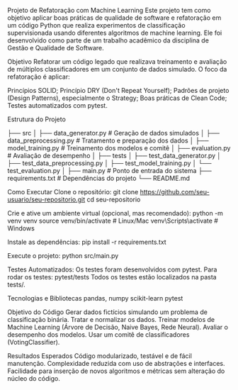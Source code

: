 Projeto de Refatoração com Machine Learning
Este projeto tem como objetivo aplicar boas práticas de qualidade de software e refatoração em um código Python que realiza experimentos de classificação supervisionada usando diferentes algoritmos de machine learning. Ele foi desenvolvido como parte de um trabalho acadêmico da disciplina de Gestão e Qualidade de Software.

Objetivo
Refatorar um código legado que realizava treinamento e avaliação de múltiplos classificadores em um conjunto de dados simulado. O foco da refatoração é aplicar:

Princípios SOLID;
Princípio DRY (Don't Repeat Yourself);
Padrões de projeto (Design Patterns), especialmente o Strategy;
Boas práticas de Clean Code;
Testes automatizados com pytest.

Estrutura do Projeto

├── src
│   ├── data_generator.py         # Geração de dados simulados
│   ├── data_preprocessing.py     # Tratamento e preparação dos dados
│   ├── model_training.py         # Treinamento dos modelos e comitê
│   ├── evaluation.py             # Avaliação de desempenho
│
├── tests
│   ├── test_data_generator.py
│   ├── test_data_preprocessing.py
│   ├── test_model_training.py
│   └── test_evaluation.py
│
├── main.py                       # Ponto de entrada do sistema
├── requirements.txt              # Dependências do projeto
└── README.md

Como Executar
Clone o repositório:
git clone https://github.com/seu-usuario/seu-repositorio.git
cd seu-repositorio

Crie e ative um ambiente virtual (opcional, mas recomendado):
python -m venv venv
source venv/bin/activate  # Linux/Mac
venv\Scripts\activate     # Windows

Instale as dependências:
pip install -r requirements.txt

Execute o projeto:
python src/main.py

Testes Automatizados:
Os testes foram desenvolvidos com pytest. Para rodar os testes:
pytest/tests
Todos os testes estão localizados na pasta tests/.

Tecnologias e Bibliotecas
pandas, numpy
scikit-learn
pytest

Objetivo do Código
Gerar dados fictícios simulando um problema de classificação binária.
Tratar e normalizar os dados.
Treinar modelos de Machine Learning (Árvore de Decisão, Naive Bayes, Rede Neural).
Avaliar o desempenho dos modelos.
Usar um comitê de classificadores (VotingClassifier).

Resultados Esperados
Código modularizado, testável e de fácil manutenção.
Complexidade reduzida com uso de abstrações e interfaces.
Facilidade para inserção de novos algoritmos e métricas sem alteração do núcleo do código.

